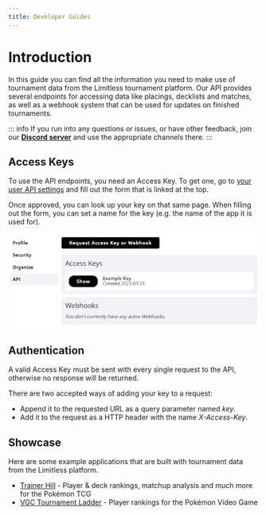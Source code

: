 ```yaml
---
title: Developer Guides
---
```


# Introduction

In this guide you can find all the information you need to make use of tournament data from the Limitless tournament platform. Our API provides several endpoints for accessing data like placings, decklists and matches, as well as a webhook system that can be used for updates on finished tournaments. 

::: info
If you run into any questions or issues, or have other feedback, join our **[Discord server](https://discord.gg/UG4zTC6)** and use the appropriate channels there.
:::

## Access Keys
To use the API endpoints, you need an Access Key. To get one, go to [your user API settings](https://play.limitlesstcg.com/account/settings/api) and fill out the form that is linked at the top.

Once approved, you can look up your key on that same page. When filling out the form, you can set a name for the key (e.g. the name of the app it is used for).

![api_settings](./developer/img/settings.png)

## Authentication
A valid Access Key must be sent with every single request to the API, otherwise no response will be returned.

There are two accepted ways of adding your key to a request:
- Append it to the requested URL as a query parameter named *key*.
- Add it to the request as a HTTP header with the name *X-Access-Key*.

## Showcase
Here are some example applications that are built with tournament data from the Limitless platform.
* [Trainer Hill](https://www.trainerhill.com/) - Player & deck rankings, matchup analysis and much more for the Pokémon TCG
* [VGC Tournament Ladder](http://ladder.bennbuild.io/) - Player rankings for the Pokémon Video Game